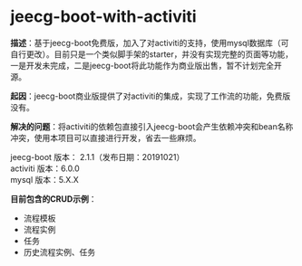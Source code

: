 # jeecg-boot-with-activiti

**描述**：基于jeecg-boot免费版，加入了对activiti的支持，使用mysql数据库（可自行更改）。目前只是一个类似脚手架的starter，并没有实现完整的页面等功能，一是开发未完成，二是jeecg-boot将此功能作为商业版出售，暂不计划完全开源。

**起因**：jeecg-boot商业版提供了对activiti的集成，实现了工作流的功能，免费版没有。

**解决的问题**：将activiti的依赖包直接引入jeecg-boot会产生依赖冲突和bean名称冲突，使用本项目可以直接进行开发，省去一些麻烦。

jeecg-boot 版本： 2.1.1（发布日期：20191021）    
activiti 版本：6.0.0      
mysql 版本：5.X.X   

**目前包含的CRUD示例**：    
- 流程模板
- 流程实例
- 任务
- 历史流程实例、任务

